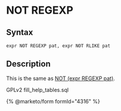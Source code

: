 # NOT REGEXP

## Syntax

```
expr NOT REGEXP pat, expr NOT RLIKE pat
```

## Description

This is the same as [NOT (expr REGEXP pat)](../../sql-structure/operators/logical-operators/not.md).

GPLv2 fill\_help\_tables.sql

{% @marketo/form formId="4316" %}
